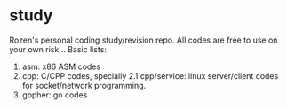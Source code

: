 # study
Rozen's personal coding study/revision repo.
All codes are free to use on your own risk...
Basic lists:
1. asm: x86 ASM codes
2. cpp: C/CPP codes, specially
2.1 cpp/service: linux server/client codes for socket/network programming.
3. gopher: go codes
